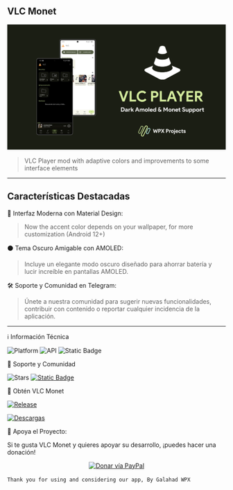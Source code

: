 ## VLC Monet
![alt text](https://raw.githubusercontent.com/WaifuPX-DG/VLC-Monet/main/App/Resources/vlc_latest.png)

> VLC Player mod with adaptive colors and improvements to some interface elements 
----
## Características Destacadas
🎨 Interfaz Moderna con Material Design:
> Now the accent color depends on your wallpaper, for more customization (Android 12+)

⚫ Tema Oscuro Amigable con AMOLED:
> Incluye un elegante modo oscuro diseñado para ahorrar batería y lucir increíble en pantallas AMOLED.

🛠️ Soporte y Comunidad en Telegram:
> Únete a nuestra comunidad para sugerir nuevas funcionalidades, contribuir con contenido o reportar cualquier incidencia de la aplicación.

----

ℹ️ Información Técnica

![Platform](https://img.shields.io/badge/android-platform?style=for-the-badge&label=platform&labelColor=%23212121&color=3DDC84)
![API](https://img.shields.io/badge/31%2B-dg?style=for-the-badge&logo=android&logoColor=%233DDC84&label=API&labelColor=%23212121&color=%233DDC84&link=t.me%2Fwaifupx_official)
![Static Badge](https://img.shields.io/badge/3-gg?style=for-the-badge&logo=materialdesign&logoColor=Ffffff&label=Material%20Design&labelColor=%23526CFE&color=%23526CFE)



🌟 Soporte y Comunidad

![Stars](https://img.shields.io/github/stars/WaifuPX-DG/VLC-Monet?style=for-the-badge&logoColor=%23FF0069&labelColor=%23FF9E0F&color=212121)
[![Static Badge](https://img.shields.io/badge/Telegram-channel-gg?style=for-the-badge&logo=Telegram&logoColor=Ffffff&labelColor=%2326A5E4&color=212121)](https://t.me/waifupx_official)

📲 Obtén VLC Monet

[![Release](https://img.shields.io/github/v/release/WaifuPX-DG/VLC-Monet?display_name=tag&style=for-the-badge&logo=github&labelColor=21262d&color=1f6feb)](https://github.com/WaifuPX-DG/VLC-Monet/releases/latest)

[![Descargas](https://img.shields.io/github/downloads/WaifuPX-DG/VLC-Monet/total?style=for-the-badge&labelColor=%23512BD4&color=212121)](https://github.com/WaifuPX-DG/VLC-Monet/releases)

 
💖 Apoya el Proyecto:

Si te gusta VLC Monet y quieres apoyar su desarrollo, ¡puedes hacer una donación!
<p align="center">

<a href="https://paypal.me/WaifuPX">
<img src="https://github.com/aha999/DonateButtons/blob/1371730702589476cbd31790685ded66857a1f08/Paypal.png" width="175" alt="Donar vía PayPal">
</a>

```Thank you for using and considering our app, By Galahad WPX```
</p>
 

